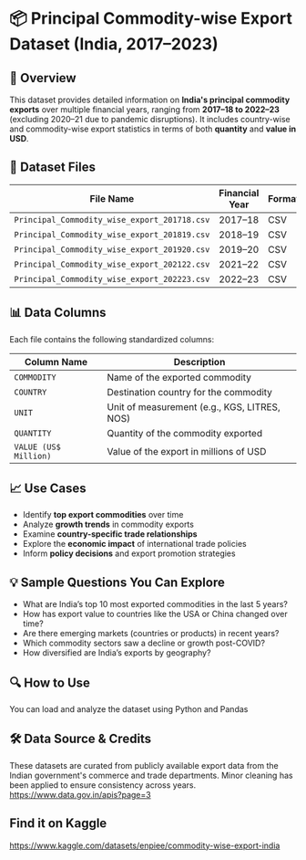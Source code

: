 # 📦 Principal Commodity-wise Export Dataset (India, 2017–2023)

## 🧾 Overview

This dataset provides detailed information on **India's principal commodity exports** over multiple financial years, ranging from **2017–18 to 2022–23** (excluding 2020–21 due to pandemic disruptions). It includes country-wise and commodity-wise export statistics in terms of both **quantity** and **value in USD**.

## 📁 Dataset Files

| File Name                                      | Financial Year | Format |
|-----------------------------------------------|----------------|--------|
| `Principal_Commodity_wise_export_201718.csv`  | 2017–18        | CSV    |
| `Principal_Commodity_wise_export_201819.csv`  | 2018–19        | CSV    |
| `Principal_Commodity_wise_export_201920.csv`  | 2019–20        | CSV    |
| `Principal_Commodity_wise_export_202122.csv`  | 2021–22        | CSV    |
| `Principal_Commodity_wise_export_202223.csv`  | 2022–23        | CSV    |

## 📊 Data Columns

Each file contains the following standardized columns:

| Column Name           | Description                                             |
|-----------------------|---------------------------------------------------------|
| `COMMODITY`           | Name of the exported commodity                          |
| `COUNTRY`             | Destination country for the commodity                   |
| `UNIT`                | Unit of measurement (e.g., KGS, LITRES, NOS)            |
| `QUANTITY`            | Quantity of the commodity exported                      |
| `VALUE (US$ Million)` | Value of the export in millions of USD                  |     

## 📈 Use Cases

- Identify **top export commodities** over time
- Analyze **growth trends** in commodity exports
- Examine **country-specific trade relationships**
- Explore the **economic impact** of international trade policies
- Inform **policy decisions** and export promotion strategies

## 💡 Sample Questions You Can Explore

- What are India’s top 10 most exported commodities in the last 5 years?
- How has export value to countries like the USA or China changed over time?
- Are there emerging markets (countries or products) in recent years?
- Which commodity sectors saw a decline or growth post-COVID?
- How diversified are India’s exports by geography?

## 🔍 How to Use

You can load and analyze the dataset using Python and Pandas


## 🛠️ Data Source & Credits

These datasets are curated from publicly available export data from the Indian government's commerce and trade departments. Minor cleaning has been applied to ensure consistency across years.
https://www.data.gov.in/apis?page=3

## Find it on Kaggle
https://www.kaggle.com/datasets/enpiee/commodity-wise-export-india
